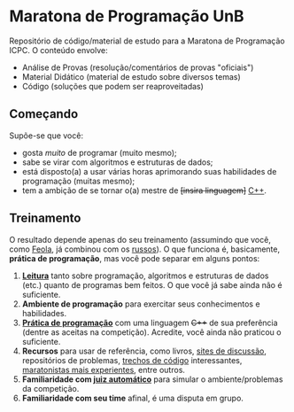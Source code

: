 Maratona de Programação UnB
===========================

Repositório de código/material de estudo para a Maratona de Programação ICPC. O conteúdo envolve:

* Análise de Provas (resolução/comentários de provas "oficiais")
* Material Didático (material de estudo sobre diversos temas)
* Código (soluções que podem ser reaproveitadas)

Começando
---------

Supõe-se que você:

* gosta _muito_ de programar (muito mesmo);
* sabe se virar com algoritmos e estruturas de dados;
* está disposto(a) a usar várias horas aprimorando suas habilidades de programação (muitas mesmo);
* tem a ambição de se tornar o(a) mestre de ~~[insira linguagem]~~ [C++](https://pt.wikipedia.org/wiki/C%2B%2B).

Treinamento
-----------

O resultado depende apenas do seu treinamento (assumindo que você, como [Feola](http://www.cienciadaestrategia.com.br/teoriadosjogos/capitulo.asp?cap=i2), já combinou com os [russos](http://www.bloomberg.com/news/features/2015-09-25/the-jocks-of-computer-code-do-it-for-the-job-offers)). O que funciona é, basicamente, __prática de programação__, mas você pode separar em alguns pontos:

1. **[Leitura](Estudo/Leitura.md)** tanto sobre programação, algoritmos e estruturas de dados (etc.) quanto de programas bem feitos. O que você já sabe ainda não é suficiente.
1. **Ambiente de programação** para exercitar seus conhecimentos e habilidades.
1. **[Prática de programação](Estudo/Programacao.md)** com uma linguagem ~~C++~~ de sua preferência (dentre as aceitas na competição). Acredite, você ainda não praticou o suficiente.
1. **Recursos** para usar de referência, como livros, [sites de discussão](Estudo/Sites.md), repositórios de problemas, [trechos de código](src/README.md) interessantes, [maratonistas mais experientes](Estudo/Dicas.md), entre outros.
1. **Familiaridade com [juiz automático](Estudo/Juizes.md)** para simular o ambiente/problemas da competição.
1. **Familiaridade com seu time** afinal, é uma disputa em grupo.
